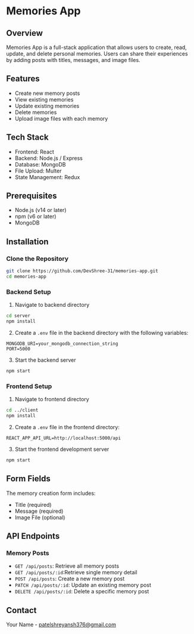 # Memories App

## Overview
Memories App is a full-stack application that allows users to create, read, update, and delete personal memories. Users can share their experiences by adding posts with titles, messages, and image files.

## Features
- Create new memory posts
- View existing memories
- Update existing memories
- Delete memories
- Upload image files with each memory

## Tech Stack
- Frontend: React
- Backend: Node.js / Express
- Database: MongoDB
- File Upload: Multer
- State Management: Redux

## Prerequisites
- Node.js (v14 or later)
- npm (v6 or later)
- MongoDB

## Installation

### Clone the Repository
```bash
git clone https://github.com/DevShree-31/memories-app.git
cd memories-app
```

### Backend Setup
1. Navigate to backend directory
```bash
cd server
npm install
```

2. Create a `.env` file in the backend directory with the following variables:
```
MONGODB_URI=your_mongodb_connection_string
PORT=5000
```

3. Start the backend server
```bash
npm start
```

### Frontend Setup
1. Navigate to frontend directory
```bash
cd ../client
npm install
```

2. Create a `.env` file in the frontend directory:
```
REACT_APP_API_URL=http://localhost:5000/api
```

3. Start the frontend development server
```bash
npm start
```

## Form Fields
The memory creation form includes:
- Title (required)
- Message (required)
- Image File (optional)

## API Endpoints

### Memory Posts
- `GET /api/posts`: Retrieve all memory posts
- `GET /api/posts/:id`:Retrieve single memory detail
- `POST /api/posts`: Create a new memory post
- `PATCH /api/posts/:id`: Update an existing memory post
- `DELETE /api/posts/:id`: Delete a specific memory post


## Contact
Your Name - patelshreyansh376@gmail.com